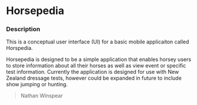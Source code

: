 # Horsepedia

### Description
This is a conceptual user interface (UI) for a basic mobile applicaiton called Horspedia.

Horsepedia is designed to be a simple application that enables horsey users to store information about all their horses as well as view event or specific test information. Currently the application is designed for use with New Zealand dressage tests, however could be expanded in future to include show jumping or hunting.

> Nathan Winspear
